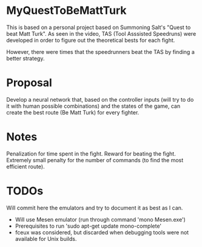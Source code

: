 # MyQuestToBeMattTurk

This is based on a personal project based on Summoning Salt's "Quest to beat Matt Turk".
As seen in the video, TAS (Tool Asssisted Speedruns) were developed in order to figure out the theoretical bests for each fight.

However, there were times that the speedrunners beat the TAS by finding a better strategy.

# Proposal

Develop a neural network that, based on the controller inputs (will try to do it with human possible combinations) and the states of the game, can create the best route (Be Matt Turk) for every fighter.

# Notes

Penalization for time spent in the fight.
Reward for beating the fight.
Extremely small penalty for the number of commands (to find the most efficient route).

# TODOs

Will commit here the emulators and try to document it as best as I can.
-	Will use Mesen emulator (run through command 'mono Mesen.exe')
-	Prerequisites to run 'sudo apt-get update mono-complete'
-	fceux was considered, but discarded when debugging tools were not available for Unix builds.

